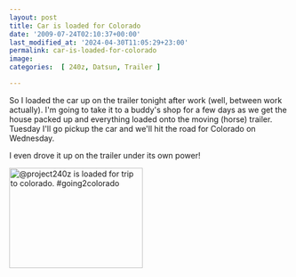 ```yaml
---
layout: post
title: Car is loaded for Colorado
date: '2009-07-24T02:10:37+00:00'
last_modified_at: '2024-04-30T11:05:29+23:00'
permalink: car-is-loaded-for-colorado
image: 
categories:  [ 240z, Datsun, Trailer ]

---
```


So I loaded the car up on the trailer tonight after work (well, between work actually). I'm going to take it to a buddy's shop for a few days as we get the house packed up and everything loaded onto the moving (horse) trailer. Tuesday I'll go pickup the car and we'll hit the road for Colorado on Wednesday. 

I even drove it up on the trailer under its own power!

<a href="http://www.flickr.com/photos/chammond/3749868081/"><img alt="@project240z is loaded for trip to colorado. #going2colorado" src="http://farm3.static.flickr.com/2454/3749868081_c4bd798642_m.jpg" width="240" height="180" /></a>



